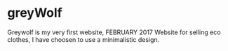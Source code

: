 # greyWolf
Greywolf is my very first website, FEBRUARY 2017
Website for selling eco clothes, I have choosen to use a minimalistic design.
